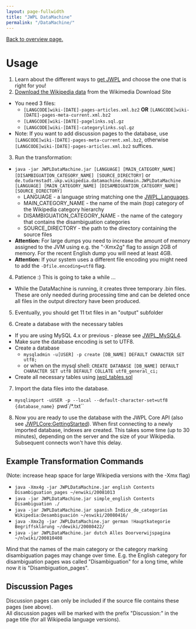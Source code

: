 ```yaml
---
layout: page-fullwidth
title: "JWPL DataMachine"
permalink: "/DataMachine/"
---
```


[Back to overview page.](/dkpro-jwpl/documentation/)

# Usage

  1. Learn about the different ways to [get JWPL](/dkpro-jwpl/HowToGetJWPL) and choose the one that is right for you!
  2. [Download the Wikipedia data](/dkpro-jwpl/HowToGetWikipediaDumps) from the Wikimedia Download Site
  
  * You need 3 files:
    * `[LANGCODE]wiki-[DATE]-pages-articles.xml.bz2` **OR** `[LANGCODE]wiki-[DATE]-pages-meta-current.xml.bz2`
    * `[LANGCODE]wiki-[DATE]-pagelinks.sql.gz`
    * `[LANGCODE]wiki-[DATE]-categorylinks.sql.gz`
  * Note: If you want to add discussion pages to the database, use `[LANGCODE]wiki-[DATE]-pages-meta-current.xml.bz2`, otherwise `[LANGCODE]wiki-[DATE]-pages-articles.xml.bz2` suffices.
  
  3. Run the transformation:
  
  * `java -jar JWPLDataMachine.jar [LANGUAGE] [MAIN_CATEGORY_NAME] [DISAMBIGUATION_CATEGORY_NAME] [SOURCE_DIRECTORY]` or `de.tudarmstadt.ukp.wikipedia.datamachine.domain.JWPLDataMachine [LANGUAGE] [MAIN_CATEGORY_NAME] [DISAMBIGUATION_CATEGORY_NAME] [SOURCE_DIRECTORY]`
    * LANGUAGE - a language string matching one the [JWPL\_Languages](/dkpro-jwpl/JWPL_Languages).
    * MAIN\_CATEGORY\_NAME - the name of the main (top) category of the Wikipedia category hierarchy
    * DISAMBIGUATION\_CATEGORY\_NAME - the name of the category that contains the disambiguation categories
    * SOURCE\_DIRECTORY - the path to the directory containing the source files
  * **Attention:** For large dumps you need to increase the amount of memory assigned to the JVM using e.g. the "-Xmx2g" flag to assign 2GB of memory. For the recent English dump you will need at least 4GB.
  * **Attention:** If your system uses a different file encoding you might need to add the `-Dfile.encoding=utf8` flag.
  
  4. Patience :) This is going to take a while ...
  
  * While the DataMachine is running, it creates three temporary .bin files. These are only needed during processing time and can be deleted once all files in the output directory have been produced.
    
  5. Eventually, you should get 11 txt files in an "output" subfolder
  
  6. Create a database with the necessary tables
  
  * If you are using MySQL 4.x or previous - please see [JWPL\_MySQL4](/dkpro-jwpl/JWPL_MySQL4).
  * Make sure the database encoding is set to UTF8.
  * Create a database
    * `mysqladmin -u[USER] -p create [DB_NAME] DEFAULT CHARACTER SET utf8;`
    * or when on the mysql shell: `CREATE DATABASE [DB_NAME] DEFAULT CHARACTER SET utf8 DEFAULT COLLATE utf8_general_ci;`
  * Create all necessary tables using [jwpl\_tables.sql](https://github.com/dkpro/dkpro-jwpl/blob/master/de.tudarmstadt.ukp.wikipedia.wikimachine/jwpl_tables.sql)
    
  7. Import the data files into the database.
  
  * `mysqlimport -uUSER -p --local --default-character-set=utf8 {database_name} `pwd`/*.txt``
    
  8. Now you are ready to use the database with the JWPL Core API (also see [JWPLCore:GettingStarted](/dkpro-jwpl/JWPLCore_GettingStarted)).
  When first connecting to a newly imported database, indexes are created. This takes some time (up to 30 minutes), depending on the server and the size of your Wikipedia. Subsequent connects won't have this delay.

## Example Transformation Commands
(Note: increase heap space for large Wikipedia versions with the -Xmx flag)

  * `java -Xmx4g -jar JWPLDataMachine.jar english Contents Disambiguation_pages ~/enwiki/20081013`
  * `java -jar JWPLDataMachine.jar simple_english Contents Disambiguation ./`
  * `java -jar JWPLDataMachine.jar spanish Índice_de_categorías Wikipedia:Desambiguación ~/eswiki/20080416/`
  * `java -Xmx2g -jar JWPLDataMachine.jar german !Hauptkategorie Begriffsklärung ~/dewiki/20080422/`
  * `java -jar JWPLDataMachine.jar dutch Alles Doorverwijspagina ~/nlwiki/200810408`

Mind that the names of the main category or the category marking disambiguation pages may change over time. E.g. the English category for disambiguation pages was called "Disambiguation" for a long time, while now it is "Disambiguation\_pages".

## Discussion Pages

Discussion pages can only be included if the source file contains these pages (see above).<br />
All discussion pages will be marked with the prefix "Discussion:" in the page title (for all Wikipedia language versions).
